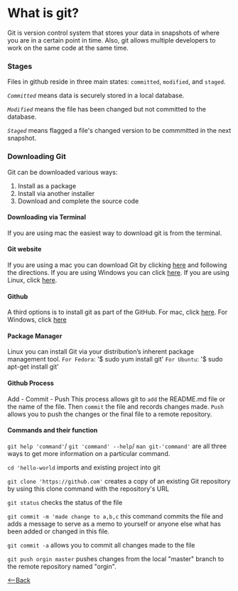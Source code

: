 # What is git?
Git is  version control system that stores your data in snapshots of where you are in a certain point in time. Also, git allows multiple developers to work on the same code at the same time. 
### Stages
Files in github reside in three main states: `committed`, `modified`, and `staged`. 

*`Committed`* means data is securely stored in a local database. 

*`Modified`* means the file has been changed but not committed to the database. 

*`Staged`* means flagged a file's changed version to be commmitted in the next snapshot.
### Downloading Git 
Git can be downloaded various ways:
1. Install as a package
2. Install via another installer 
3. Download and complete the source code 

#### Downloading via Terminal 
If you are using mac the easiest way to download git is from the terminal.
#### Git website 
If you are using a mac you can download Git by clicking [here](http://git-scm.com/download/mac) and following the directions. If you are using Windows you can click [here](http://git-scm.com/download/win). If you are using Linux, click [here](http://git-scm.com/download/linux). 
#### Github 
A third options is to install git as part of the GitHub. For mac, click [here](http://mac.github.com/). For Windows, click [here](http://windows.github.com/)

#### Package Manager
Linux you can install Git via your distribution’s inherent package management tool.
`For Fedora`: '$ sudo yum install git'
`For Ubuntu`: '$ sudo apt-get install git'
#### Github Process 
Add - Commit - Push 
This process allows git to `add` the README.md file or the name of the file. Then `commit` the file and records changes made. `Push` allows you to push the changes or the final file to a remote repository. 
#### Commands and their function
`git help 'command'`/ `git 'command' --help`/ `man git-'command'` are all three ways to get more information on a particular command. 

`cd 'hello-world` imports and existing project into git

`git clone 'https://github.com'` creates a copy of an existing Git repository by using this clone command with the repository's URL

`git status` checks the status of the file

`git commit -m 'made change to a,b,c` this command commits the file and adds a message to serve as a memo to yourself or anyone else what has  been added or changed in this file. 

`git commit -a` allows you to commit all changes made to the file

`git push orgin master` pushes changes from the local "master" branch to the remote repository named "orgin". 





[<--Back](README.md) 
